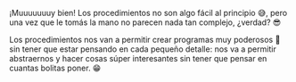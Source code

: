 ¡Muuuuuuuy bien! Los procedimientos no son algo fácil al principio :sweat_smile:, pero una vez que le tomás la mano no parecen nada tan complejo, ¿verdad? :sunglasses:

Los procedimientos nos van a permitir crear programas muy poderosos :muscle: sin tener que estar pensando en cada pequeño detalle: nos va a permitir abstraernos y hacer cosas súper interesantes sin tener que pensar en cuantas bolitas poner. :grin: